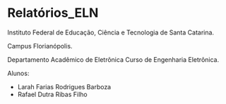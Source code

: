 # Relatórios_ELN

Instituto Federal de Educação, Ciência e Tecnologia de Santa Catarina.

Campus Florianópolis. 

Departamento Acadêmico de Eletrônica Curso de Engenharia Eletrônica.

Alunos:

* Larah Farias Rodrigues Barboza
* Rafael Dutra Ribas Filho
